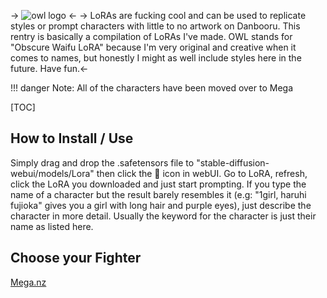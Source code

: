 -> ![owl logo](https://files.catbox.moe/ik55ut.png) <-
-> LoRAs are fucking cool and can be used to replicate styles or prompt characters with little to no artwork on Danbooru. This rentry is basically a compilation of LoRAs I've made. OWL stands for "Obscure Waifu LoRA" because I'm very original and creative when it comes to names, but honestly I might as well include styles here in the future. Have fun.<-

!!! danger Note: All of the characters have been moved over to Mega

[TOC]
## How to Install / Use
Simply drag and drop the .safetensors file to "stable-diffusion-webui/models/Lora" then click the 🎴 icon in webUI. Go to LoRA, refresh, click the LoRA you downloaded and just start prompting. If you type the name of a character but the result barely resembles it (e.g: "1girl, haruhi fujioka" gives you a girl with long hair and purple eyes), just describe the character in more detail. Usually the keyword for the character is just their name as listed here.

 ## Choose your Fighter
[Mega.nz](https://mega.nz/folder/gqogRZZD#A91HiW0VPyS7rkcfELJnkg)

